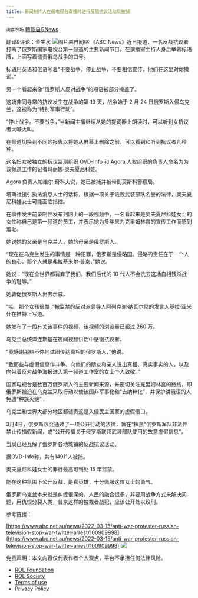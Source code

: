 ```yaml
---
title: 新闻制片人在俄电视台直播时进行反战抗议活动后被捕
---
```

`澳喜农场` [轉載自GNews](https://gnews.org/zh-hans/2167635/)

翻译&评论：金生水
![](https://assets.gnews.org/wp-content/uploads/2022/03/1-161.png)图片来自网络
《ABC News》近日报道，一名反战抗议者打断了俄罗斯国家电视台第一频道的主要新闻节目，在演播室主持人身后举着标语牌，上面写着谴责俄乌战争的口号。

标语用英语和俄语写着“不要战争，停止战争，不要相信宣传，他们在这里对你撒谎。”

另一个看起来像“俄罗斯人反对战争”的短语被部分掩盖了。

这场非同寻常的抗议发生在战争的第 19 天，战争始于 2 月 24 日俄罗斯入侵乌克兰，这被称为“特别军事行动”。

“停止战争。不要战争，”当新闻主播继续从她的提词器上朗读时，可以听到女抗议者大喊大叫。

在频道切换到不同的报告以将她从屏幕上删除之前，可以看到和听到抗议者几秒钟。

这名妇女被独立的抗议监测组织 OVD-Info 和 Agora 人权组织的负责人命名为为该频道工作的记者玛丽娜·奥夫夏尼科娃。

Agora 负责人帕维尔·奇科夫说，她已被捕并被带到莫斯科警察局。

塔斯社援引执法消息人士的话称，根据一项关于诋毁武装部队名誉的法律，奥夫夏尼科娃女士可能面临指控。

在事件发生前录制并发布到网上的一段视频中，一名看起来是奥夫夏尼科娃女士的女性称自己是第一频道的员工，并表示她为多年来为克里姆林宫的宣传工作而感到羞耻。

她说她的父亲是乌克兰人，她的母亲是俄罗斯人。

“现在在乌克兰发生的事情是一种犯罪，俄罗斯是侵略国。侵略的责任在于一个人的良心，那个人就是弗拉基米尔·普京，”她说。

她说：“现在全世界都背弃了我们，我们后代的 10 代人不会洗去这场自相残杀战争的耻辱。”

她敦促俄罗斯人出去示威。

“哇，那个女孩很酷，”被监禁的反对派领导人阿列克谢·纳瓦尔尼的发言人基拉·亚米什在推特上写道。

她发布了一段有关该事件的视频，该视频的浏览量已超过 260 万。

乌克兰总统泽连斯基在夜间视频讲话中感谢抗议者。

“我感谢那些不停地试图传达真相的俄罗斯人，”他说。

“致那些与虚假信息作斗争、向他们的朋友和亲人说出真相、真实事实的人，以及向带着反对战争海报进入第一频道工作室的女士个人致敬。”

国家电视台是数百万俄罗斯人的主要新闻来源，并密切关注克里姆林宫的路线，即俄罗斯被迫在乌克兰采取行动以使该国非军事化和“去纳粹化”，并保护讲俄语的人免遭“种族灭绝” .

乌克兰和世界大部分地区都谴责这是入侵民主国家的虚假借口。

3月4日，俄罗斯议会通过了一项公开行动的法律，旨在“抹黑”俄罗斯军队非法并禁止传播假新闻，或“公开传播关于俄罗斯联邦武装部队使用的故意虚假信息”。

当局已经瓦解了俄罗斯各地城镇的反战抗议活动。

据OVD-Info称，共有14911人被捕。

奥夫夏尼科娃女士的罪行最高可判处 15 年监禁。

能在这种氛围下公开反战，是真英雄，十分佩服这位女士的勇气。

俄罗斯乌克兰本来就是纠缠很深的，人民的融合很多，非要用战争方式来解决问题，用仇恨分裂人类，普京这样的独裁者战犯，应该公开处以绞刑。

参考链接：

[https://www.abc.net.au/news/2022-03-15/anti-war-protester-russian-television-stop-war-twitter-arrest/100909998](https://www.abc.net.au/news/2022-03-15/anti-war-protester-russian-television-stop-war-twitter-arrest/100909998)
![](https://assets.gnews.org/wp-content/uploads/2022/03/澳喜图标2-1.jpg)
 

免责声明：本文内容仅代表作者个人观点，平台不承担任何法律风险。

- [ROL Foundation](https://rolfoundation.org/)
- [ROL Society](https://rolsociety.org/)
- [Terms of use](https://gnews.org/terms-of-use-3/)
- [Privacy Policy](https://gnews.org/privacy-policy/)
